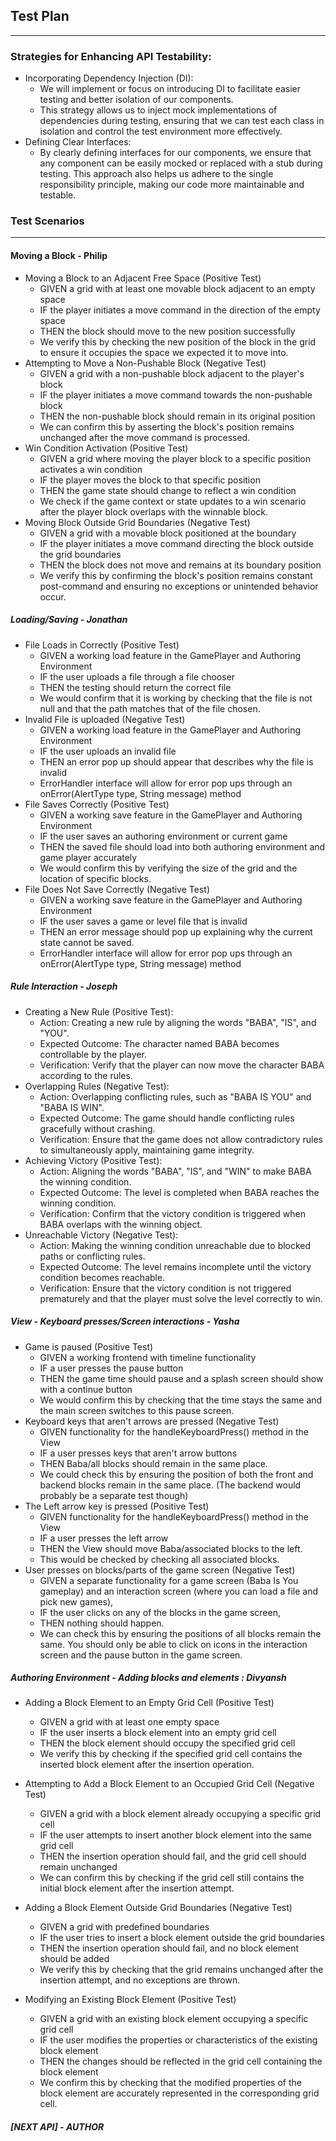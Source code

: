 ## Test Plan

---


### Strategies for Enhancing API Testability:
- Incorporating Dependency Injection (DI): 
  - We will implement or focus on introducing DI to facilitate easier testing and better isolation of our components. 
  - This strategy allows us to inject mock implementations of dependencies during testing, ensuring that we can test 
  each class in isolation and control the test environment more effectively.
- Defining Clear Interfaces: 
  - By clearly defining interfaces for our components, we ensure that any component can be easily mocked or replaced 
  with a stub during testing. This approach also helps us adhere to the single responsibility principle, making our 
  code more maintainable and testable.

### Test Scenarios

---

#### Moving a Block - Philip
- Moving a Block to an Adjacent Free Space (Positive Test)
  - GIVEN a grid with at least one movable block adjacent to an empty space
  - IF the player initiates a move command in the direction of the empty space
  - THEN the block should move to the new position successfully
  - We verify this by checking the new position of the block in the grid to ensure it occupies the space we expected it to move into.
- Attempting to Move a Non-Pushable Block (Negative Test)
  - GIVEN a grid with a non-pushable block adjacent to the player's block
  - IF the player initiates a move command towards the non-pushable block
  - THEN the non-pushable block should remain in its original position
  - We can confirm this by asserting the block's position remains unchanged after the move command is processed.
- Win Condition Activation (Positive Test)
  - GIVEN a grid where moving the player block to a specific position activates a win condition
  - IF the player moves the block to that specific position
  - THEN the game state should change to reflect a win condition
  - We check if the game context or state updates to a win scenario after the player block overlaps with the winnable block.
- Moving Block Outside Grid Boundaries (Negative Test)
  - GIVEN a grid with a movable block positioned at the boundary
  - IF the player initiates a move command directing the block outside the grid boundaries
  - THEN the block does not move and remains at its boundary position
  - We verify this by confirming the block's position remains constant post-command and ensuring no exceptions or unintended behavior occur.

##### Loading/Saving - Jonathan
- File Loads in Correctly (Positive Test)
  - GIVEN a working load feature in the GamePlayer and Authoring Environment
  - IF the user uploads a file through a file chooser
  - THEN the testing should return the correct file
  - We would confirm that it is working by checking that the file is not null and that the path 
  matches that of the file chosen.
- Invalid File is uploaded (Negative Test)
  - GIVEN a working load feature in the GamePlayer and Authoring Environment
  - IF the user uploads an invalid file
  - THEN an error pop up should appear that describes why the file is invalid
  - ErrorHandler interface will allow for error pop ups through an 
  onError(AlertType type, String message) method
- File Saves Correctly (Positive Test)
  - GIVEN a working save feature in the GamePlayer and Authoring Environment
  - IF the user saves an authoring environment or current game 
  - THEN the saved file should load into both authoring environment and game player accurately
  - We would confirm this by verifying the size of the grid and the location of specific blocks. 
- File Does Not Save Correctly (Negative Test)
  - GIVEN a working save feature in the GamePlayer and Authoring Environment
  - IF the user saves a game or level file that is invalid
  - THEN an error message should pop up explaining why the current state cannot be saved. 
  - ErrorHandler interface will allow for error pop ups through an
    onError(AlertType type, String message) method


##### Rule Interaction - Joseph
- Creating a New Rule (Positive Test):
  - Action: Creating a new rule by aligning the words "BABA", "IS", and "YOU".
  - Expected Outcome: The character named BABA becomes controllable by the player.
  - Verification: Verify that the player can now move the character BABA according to the rules.
- Overlapping Rules (Negative Test):
  - Action: Overlapping conflicting rules, such as "BABA IS YOU" and "BABA IS WIN".
  - Expected Outcome: The game should handle conflicting rules gracefully without crashing.
  - Verification: Ensure that the game does not allow contradictory rules to simultaneously apply, maintaining game integrity.
- Achieving Victory (Positive Test):
  - Action: Aligning the words "BABA", "IS", and "WIN" to make BABA the winning condition.
  - Expected Outcome: The level is completed when BABA reaches the winning condition.
  - Verification: Confirm that the victory condition is triggered when BABA overlaps with the winning object.
- Unreachable Victory (Negative Test):
  - Action: Making the winning condition unreachable due to blocked paths or conflicting rules.
  - Expected Outcome: The level remains incomplete until the victory condition becomes reachable.
  - Verification: Ensure that the victory condition is not triggered prematurely and that the player must solve the level correctly to win.


##### View - Keyboard presses/Screen interactions - Yasha
- Game is paused (Positive Test)
  - GIVEN a working frontend with timeline functionality
  - IF a user presses the pause button
  - THEN the game time should pause and a splash screen should show with a continue button
  - We would confirm this by checking that the time stays the same and the main screen switches to this
  pause screen.
- Keyboard keys that aren't arrows are pressed (Negative Test)
  - GIVEN functionality for the handleKeyboardPress() method in the View
  - IF a user presses keys that aren't arrow buttons
  - THEN Baba/all blocks should remain in the same place.
  - We could check this by ensuring the position of both the front and backend blocks remain in the same 
  place. (The backend would probably be a separate test though)
- The Left arrow key is pressed (Positive Test)
  - GIVEN functionality for the handleKeyboardPress() method in the View
  - IF a user presses the left arrow
  - THEN the View should move Baba/associated blocks to the left.
  - This would be checked by checking all associated blocks.
- User presses on blocks/parts of the game screen (Negative Test)
  - GIVEN a separate functionality for a game screen (Baba Is You gameplay) and an interaction screen
    (where you can load a file and pick new games),
  - IF the user clicks on any of the blocks in the game screen,
  - THEN nothing should happen.
  - We can check this by ensuring the positions of all blocks remain the same. You should only be able
  to click on icons in the interaction screen and the pause button in the game screen.


##### Authoring Environment - Adding blocks and elements : Divyansh

- Adding a Block Element to an Empty Grid Cell (Positive Test)

    - GIVEN a grid with at least one empty space
    - IF the user inserts a block element into an empty grid cell
    - THEN the block element should occupy the specified grid cell
    - We verify this by checking if the specified grid cell contains the inserted block element after the insertion operation. 
  
- Attempting to Add a Block Element to an Occupied Grid Cell (Negative Test)

  - GIVEN a grid with a block element already occupying a specific grid cell
  - IF the user attempts to insert another block element into the same grid cell
  - THEN the insertion operation should fail, and the grid cell should remain unchanged
  - We can confirm this by checking if the grid cell still contains the initial block element after the insertion attempt.

- Adding a Block Element Outside Grid Boundaries (Negative Test)

  - GIVEN a grid with predefined boundaries
  - IF the user tries to insert a block element outside the grid boundaries
  - THEN the insertion operation should fail, and no block element should be added
  - We verify this by checking that the grid remains unchanged after the insertion attempt, and no exceptions are thrown.

- Modifying an Existing Block Element (Positive Test)

  - GIVEN a grid with an existing block element occupying a specific grid cell
  - IF the user modifies the properties or characteristics of the existing block element
  - THEN the changes should be reflected in the grid cell containing the block element
  - We confirm this by checking that the modified properties of the block element are accurately represented in the corresponding grid cell.

##### [NEXT API] - AUTHOR